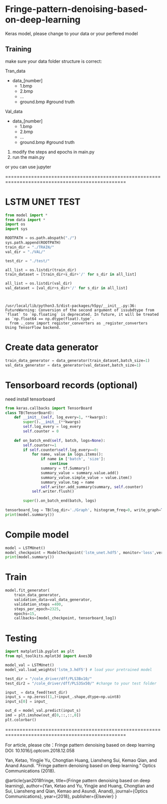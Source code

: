 ﻿# Fringe-pattern-denoising-based-on-deep-learning
Keras model, please change to your data or your perfered model

## Training
make sure your data folder structure is correct:

Tran_data
- data_[number]
	- 1.bmp
	- 2.bmp
	- ...
	- ground.bmp #ground truth

Val_data
- data_[number]
	- 1.bmp
	- 2.bmp
	- ...
	- ground.bmp #ground truth

1. modify the steps and epochs in main.py
2. run the main.py

or you can use jupyter

================================================================================================

# LSTM UNET TEST


```python
from model import *
from data import *
import os
import sys

ROOTPATH = os.path.abspath("./")
sys.path.append(ROOTPATH)
train_dir = "./TRAIN/"
val_dir = "./VAL/" 

test_dir = "./test/"

all_list = os.listdir(train_dir)
train_dataset = [train_dir+s_dir+'/' for s_dir in all_list]

all_list = os.listdir(val_dir)
val_dataset = [val_dir+s_dir+'/' for s_dir in all_list]




```

    /usr/local/lib/python3.5/dist-packages/h5py/__init__.py:36: FutureWarning: Conversion of the second argument of issubdtype from `float` to `np.floating` is deprecated. In future, it will be treated as `np.float64 == np.dtype(float).type`.
      from ._conv import register_converters as _register_converters
    Using TensorFlow backend.


# Create data generator


```python
train_data_generator = data_generator(train_dataset,batch_size=1)
val_data_generator = data_generator(val_dataset,batch_size=1)
```

# Tensorboard records (optional) 
need install tensorboard


```python
from keras.callbacks import TensorBoard
class TB(TensorBoard):
    def __init__(self, log_every=1, **kwargs):
        super().__init__(**kwargs)
        self.log_every = log_every
        self.counter = 0
    
    def on_batch_end(self, batch, logs=None):
        self.counter+=1
        if self.counter%self.log_every==0:
            for name, value in logs.items():
                if name in ['batch', 'size']:
                    continue
                summary = tf.Summary()
                summary_value = summary.value.add()
                summary_value.simple_value = value.item()
                summary_value.tag = name
                self.writer.add_summary(summary, self.counter)
            self.writer.flush()
        
        super().on_batch_end(batch, logs)
        
tensorboard_log = TB(log_dir='./Graph', histogram_freq=0, write_graph=True, write_images=True)
print(model.summary())
```

# Compile model


```python
model = LSTMUnet()
model_checkpoint = ModelCheckpoint('lstm_unet.hdf5', monitor='loss',verbose=1, save_best_only=True)
print(model.summary())

```

# Train


```python
model.fit_generator(
    train_data_generator,
    validation_data=val_data_generator,
    validation_steps =400,
    steps_per_epoch=2325,
    epochs=15,
    callbacks=[model_checkpoint, tensorboard_log])

```

# Testing


```python
import matplotlib.pyplot as plt
from mpl_toolkits.mplot3d import Axes3D
```


```python
model_val = LSTMUnet()
model_val.load_weights('lstm_3.hdf5') # load your pretrained model
```


```python
test_dir = "/cole_driver/dff/PLS3Bx10/"
test_dir2 = "/cole_driver/dff/PLS3Sx50/" #change to your test folder

input_ = data_feed(test_dir)
input_s = np.zeros((1,)+input_.shape,dtype=np.uint8)
input_s[0] = input_

out_d = model_val.predict(input_s)
imd = plt.imshow(out_d[0,::,::,0])
plt.colorbar()
```


================================================================================================


For article, please cite：Fringe pattern denoising based on deep learning   DOI: 10.1016/j.optcom.2018.12.058

Yan, Ketao, Yingjie Yu, Chongtian Huang, Liansheng Sui, Kemao Qian, and Anand Asundi. "Fringe pattern denoising based on deep learning." Optics Communications (2018).

@article{yan2018fringe,
  title={Fringe pattern denoising based on deep learning},
  author={Yan, Ketao and Yu, Yingjie and Huang, Chongtian and Sui, Liansheng and Qian, Kemao and Asundi, Anand},
  journal={Optics Communications},
  year={2018},
  publisher={Elsevier}
}
